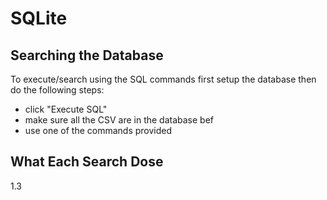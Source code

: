 # SQLite
## Searching the Database
To execute/search using the SQL commands first setup the database then do the following steps:
- click "Execute SQL"
- make sure all the CSV are in the database bef
- use one of the commands provided
## What Each Search Dose
1.3


